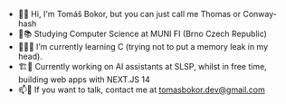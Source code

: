 - 👋🤵 Hi, I'm Tomáš Bokor, but you can just call me Thomas or Conway-hash
- 👀📚 Studying Computer Science at MUNI FI (Brno Czech Republic)
- 🌱👨‍🎓 I’m currently learning C (trying not to put a memory leak in my head).
- 🏗️🔧 Currently working on AI assistants at SLSP, whilst in free time, building web apps with NEXT.JS 14
- 📫📧 If you want to talk, contact me at tomasbokor.dev@gmail.com
